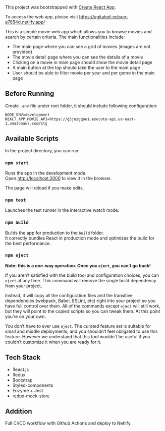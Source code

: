 This project was bootstrapped with [Create React App](https://github.com/facebook/create-react-app).

To access the web app, please visit https://agitated-edison-a7854d.netlify.app/

This is a simple movie web app which allows you to browse movies and search by certain criteria. The main functionalities include:

- The main page where you can see a grid of movies (images are not provided)
- The movie detail page where you can see the details of a movie
- Clicking on a movie in main page should show the movie detail page
- A main button at the top should take the user to the main page
- User should be able to filter movie per year and per genre in the main page

## Before Running

Create `.env` file under root folder, it should include following configuration:

```
NODE_ENV=development
REACT_APP_MOVIE_API=https://g5jezgqoe1.execute-api.us-east-1.amazonaws.com/stg
```

## Available Scripts

In the project directory, you can run:

### `npm start`

Runs the app in the development mode.<br />
Open [http://localhost:3000](http://localhost:3000) to view it in the browser.

The page will reload if you make edits.

### `npm test`

Launches the test runner in the interactive watch mode.

### `npm build`

Builds the app for production to the `build` folder.<br />
It correctly bundles React in production mode and optimizes the build for the best performance.

### `npm eject`

**Note: this is a one-way operation. Once you `eject`, you can’t go back!**

If you aren’t satisfied with the build tool and configuration choices, you can `eject` at any time. This command will remove the single build dependency from your project.

Instead, it will copy all the configuration files and the transitive dependencies (webpack, Babel, ESLint, etc) right into your project so you have full control over them. All of the commands except `eject` will still work, but they will point to the copied scripts so you can tweak them. At this point you’re on your own.

You don’t have to ever use `eject`. The curated feature set is suitable for small and middle deployments, and you shouldn’t feel obligated to use this feature. However we understand that this tool wouldn’t be useful if you couldn’t customize it when you are ready for it.

## Tech Stack

- React.js
- Redux
- Bootstrap
- Styled-components
- Enzyme + Jest
- redux-mock-store

## Addition

Full CI/CD workflow with Github Actions and deploy to Netlify.

